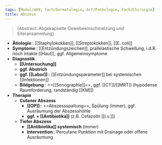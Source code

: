 ```yaml
---
tags: [Modul/m09, Fach/Dermatologie, Art/Pathologie, Fach/Chirurgie]
title: Abszess
---
```

> (Abstract::Abgekapselte Gewebeeinschmelzung und Eiteransammlung)
- **Ätiologie**:: [[Staphylokokken]], [[Streptokokken]], [[E. coli]]
- **Symptome**:: [[Entzündungszeichen]], prallelastische Schwellung, i.d.R. noch intakte [[Haut]], ggf. Allgemeinsymptome
- **Diagnostik**
	- **[[Untersuchung]]**
	- **ggf. Abstrich**
	- **ggf. [[Labor]]**:: [[Entzündungsparameter]] bei systemischen [[Infektionen]]
	- **Bildgebung**:: ==[[Sonographie]]==, ggf. [[CT]]/[[MRT]] (hypodense Raumforderung, randständig [[KM]])
- **Therapie**
	- **Cutaner Abszess**
		- **[[OP]]**:: ==Abszessspaltung==, Spülung (immer), ggf. Ausräumung der Abszesshöhle
		- **ggf. + [[Antibiotika]]** (z.B. Cefazolin [[i.v.]])
	- **Tiefer Abszess**
		- **[[Antibiotika]] systemisch** (immer)
		- **Intervention**:: Percutane Punktion mit Drainage oder offene Ausräumung
